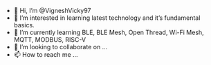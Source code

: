 - 👋 Hi, I’m @VigneshVicky97
- 👀 I’m interested in learning latest technology and it’s fundamental basics.
- 🌱 I’m currently learning BLE, BLE Mesh, Open Thread, Wi-Fi Mesh, MQTT, MODBUS, RISC-V
- 💞️ I’m looking to collaborate on ...
- 📫 How to reach me ...

<!---
VigneshVicky97/VigneshVicky97 is a ✨ special ✨ repository because its `README.md` (this file) appears on your GitHub profile.
You can click the Preview link to take a look at your changes.
--->
